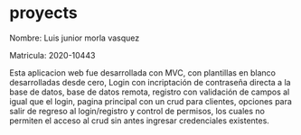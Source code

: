 # proyects

Nombre: Luis junior morla vasquez

Matricula: 2020-10443

Esta aplicacion web fue desarrollada con MVC, con plantillas en blanco desarrolladas desde cero, Login con incriptación de contraseña directa a la base de datos, 
base de datos remota, registro con validación de campos al igual que el login, pagina principal con un crud para clientes, opciones para salir de regreso al login/registro
y control de permisos, los cuales no permiten el acceso al crud sin antes ingresar credenciales existentes.
